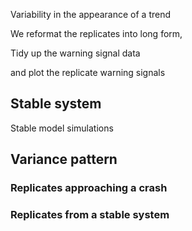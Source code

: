 <!--roptions dev=png,fig.width=9,fig.height=6,warning=FALSE,cache.path=squiggles/, comment=NA-->


<!--begin.rcode setup, echo=FALSE
render_gfm() # use GFM hooks for output
opts_knit$set(base.url='https://github.com/cboettig/earlywarning/wiki/')
end.rcode-->

<!-- This loads all the libraries we need ahead of time, so they load quitely when displayed!-->
<!--begin.rcode libraries, echo=FALSE
require(populationdynamics) 
require(earlywarning)
require(plyr)
require(ggplot2)
require(reshape2)
end.rcode-->



Variability in the appearance of a trend 
<!--begin.rcode nreps
nreps <- 64
end.rcode-->

<!--begin.rcode crash
require(populationdynamics) 
pars = c(Xo = 730, e = 0.5, a = 100, K = 1000, h = 200, i = 0, Da = .09, Dt = 0, p = 2)
time=seq(0, 990, length=500)
sn <- saddle_node_ibm(pars,time, reps=nreps)
end.rcode-->

We reformat the replicates into long form, 
<!--begin.rcode reformat
X <- data.frame(time=time, value=sn$x1)
require(reshape)
dat <- melt(X, id="time")
names(dat)[2] <- "reps"
end.rcode-->


<!--begin.rcode autocor
require(plyr)
window <- length(X[["time"]])/2
tmp <- ddply(dat, "reps", function(X) window_autocorr(X$value, windowsize=window))
end.rcode-->

Tidy up the warning signal data
<!--begin.rcode reformatting
acorr <- melt(t(tmp))
acorr <- acorr[-1,]
names(acorr) <- c("time", "reps", "value")
acorr$time <- as.numeric(gsub("\\D", "", acorr$time))
class(acorr$value) <- "numeric"
end.rcode-->

and plot the replicate warning signals
<!--begin.rcode crashautocor
require(ggplot2)
ggplot(acorr) + geom_line(aes(time, value)) + facet_wrap(~reps)+ 
  opts(title="Autocorrelation on replicates from a system approaching a crash")

end.rcode-->


## Stable system

Stable model simulations 
<!--begin.rcode stable
pars = c(Xo = 730, e = 0.5, a = 150, K = 1000, h = 200, i = 0, Da = .00, Dt = 0, p = 2)
time=seq(0, 500, length=500)
sn <- saddle_node_ibm(pars,time, reps=nreps)
X <- data.frame(time=time, value=sn$x1)
stable_dat <- melt(X, id="time")
names(stable_dat)[2] <- "reps"
end.rcode-->


<!--begin.rcode stableautocor
tmp <- ddply(stable_dat, "reps", function(X) window_autocorr(X$value, windowsize=window))
acorr <- melt(t(tmp))
acorr <- acorr[-1,]
names(acorr) <- c("time", "reps", "value")
acorr$time <- as.numeric(gsub("\\D", "", acorr$time))
class(acorr$value) <- "numeric"
ggplot(acorr) + geom_line(aes(time, value)) + facet_wrap(~reps)+ 
  opts(title="Autocorrelation on replicates from a stable system")

end.rcode-->



## Variance pattern


### Replicates approaching a crash

<!--begin.rcode crashvar
tmp <- ddply(dat, "reps", function(X) window_var(X$value, windowsize=window))
acorr <- melt(t(tmp))
acorr <- acorr[-1,]
names(acorr) <- c("time", "reps", "value")
acorr$time <- as.numeric(gsub("\\D", "", acorr$time))
class(acorr$value) <- "numeric"
ggplot(acorr) + geom_line(aes(time, value)) + facet_wrap(~reps) + 
  opts(title="Variance on replicates approaching a crash")
end.rcode-->


### Replicates from a stable system 

<!--begin.rcode stablevar
tmp <- ddply(stable_dat, "reps", function(X) window_var(X$value, windowsize=window))
acorr <- melt(t(tmp))
acorr <- acorr[-1,]
names(acorr) <- c("time", "reps", "value")
acorr$time <- as.numeric(gsub("\\D", "", acorr$time))
class(acorr$value) <- "numeric"
ggplot(acorr) + geom_line(aes(time, value)) + facet_wrap(~reps) + 
  opts(title="Variance on replicates in a stable system")
end.rcode-->



